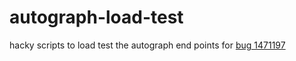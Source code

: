 # autograph-load-test

hacky scripts to load test the autograph end points for [bug 1471197](https://bugzilla.mozilla.org/show_bug.cgi?id=1471197)
